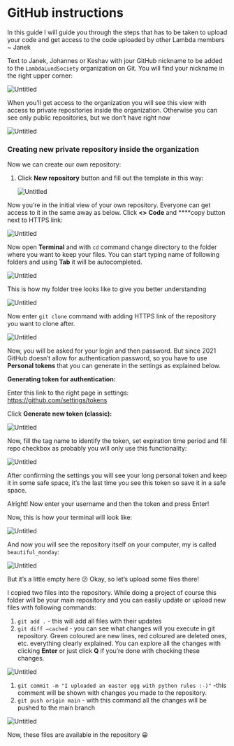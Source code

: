 # GitHub instructions

In this guide I will guide you through the steps that has to be taken to upload your code and get access to the code uploaded by other Lambda members ~ Janek

Text to Janek, Johannes or Keshav with jour GitHub nickname to be added to the `LambdaLundSociety` organization on Git. You will find your nickname in the right upper corner:

![Untitled](GitHub%20instructions%20736af4d4964c43b08b132159fbc04f26/Untitled.png)

When you’ll get access to the organization you will see this view with access to private repositories inside the organization. Otherwise you can see only public repositories, but we don’t have right now

![Untitled](GitHub%20instructions%20736af4d4964c43b08b132159fbc04f26/Untitled%201.png)

### Creating new private repository inside the organization

Now we can create our own repository:

1. Click **New repository** button and fill out the template in this way:
    
    ![Untitled](GitHub%20instructions%20736af4d4964c43b08b132159fbc04f26/Untitled%202.png)
    

Now you’re in the initial view of your own repository. Everyone can get access to it in the same away as below. Click **<> Code** and ****copy button next to HTTPS link: 

![Untitled](GitHub%20instructions%20736af4d4964c43b08b132159fbc04f26/Untitled%203.png)

Now open **Terminal**  and with `cd`  command change directory to the folder where you want to keep your files. You can start typing name of following folders and using **Tab** it will be autocompleted. 

![Untitled](GitHub%20instructions%20736af4d4964c43b08b132159fbc04f26/Untitled%204.png)

This is how my folder tree looks like to give you better understanding

![Untitled](GitHub%20instructions%20736af4d4964c43b08b132159fbc04f26/Untitled%205.png)

Now enter `git clone` command with adding HTTPS link of the repository you want to clone after. 

![Untitled](GitHub%20instructions%20736af4d4964c43b08b132159fbc04f26/Untitled%206.png)

Now, you will be asked for your login and then password. But since 2021 GitHub doesn’t allow for authentication password, so you have to use **Personal tokens** that you can generate in the settings as explained below.

**Generating token for authentication:**

Enter this link to the right page in settings: https://github.com/settings/tokens  

Click **********************************************************Generate new token (classic):********************************************************** 

![Untitled](GitHub%20instructions%20736af4d4964c43b08b132159fbc04f26/Untitled%207.png)

Now, fill the tag name to identify the token, set expiration time period and fill repo checkbox as probably you will only use this functionality:

![Untitled](GitHub%20instructions%20736af4d4964c43b08b132159fbc04f26/Untitled%208.png)

After confirming the settings you will see your long personal token and keep it in some safe space, it’s the last time you see this token so save it in a safe space. 

Alright! Now enter your username and then the token and press Enter!

Now, this is how your terminal will look like:

![Untitled](GitHub%20instructions%20736af4d4964c43b08b132159fbc04f26/Untitled%209.png)

And now you will see the repository itself on your computer, my is called `beautiful_monday`:

![Untitled](GitHub%20instructions%20736af4d4964c43b08b132159fbc04f26/Untitled%2010.png)

But it’s a little empty here 😕 Okay, so let’s upload some files there!

I copied two files into the repository. While doing a project of course this folder will be your main repository and you can easily update or upload new files with following commands:

1. `git add .` - this will add all files with their updates 
2. `git diff —cached` - you can see what changes will you execute in git repository. Green coloured are new lines, red coloured are deleted ones, etc. everything clearly explained. You can explore all the changes with clicking **Enter** or just click **Q** if you’re done with checking these changes. 

![Untitled](GitHub%20instructions%20736af4d4964c43b08b132159fbc04f26/Untitled%2011.png)

1. `git commit -m "I uploaded an easter egg with python rules :-)"` -this comment will be shown with changes you made to the repository.
2. `git push origin main` - with this command all the changes will be pushed to the main branch

![Untitled](GitHub%20instructions%20736af4d4964c43b08b132159fbc04f26/Untitled%2012.png)

Now, these files are available in the repository 😀